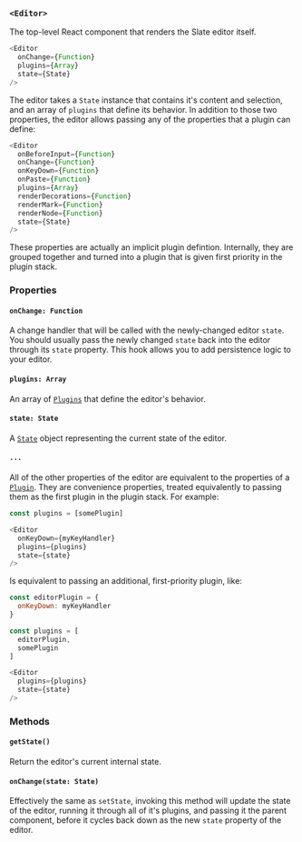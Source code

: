 
### `<Editor>`

The top-level React component that renders the Slate editor itself.

```js
<Editor
  onChange={Function}
  plugins={Array}
  state={State}
/>
```

The editor takes a `State` instance that contains it's content and selection, and an array of `plugins` that define its behavior. In addition to those two properties, the editor allows passing any of the properties that a plugin can define: 

```js
<Editor
  onBeforeInput={Function}
  onChange={Function}
  onKeyDown={Function}
  onPaste={Function}
  plugins={Array}
  renderDecorations={Function}
  renderMark={Function}
  renderNode={Function}
  state={State}
/>
```

These properties are actually an implicit plugin defintion. Internally, they are grouped together and turned into a plugin that is given first priority in the plugin stack. 


### Properties

#### `onChange: Function`

A change handler that will be called with the newly-changed editor `state`. You should usually pass the newly changed `state` back into the editor through its `state` property. This hook allows you to add persistence logic to your editor.

#### `plugins: Array`

An array of [`Plugins`](../plugins) that define the editor's behavior.

#### `state: State`

A [`State`](../models/state) object representing the current state of the editor.

#### `...`

All of the other properties of the editor are equivalent to the properties of a [`Plugin`](../plugins). They are convenience properties, treated equivalently to passing them as the first plugin in the plugin stack. For example:

```js
const plugins = [somePlugin]

<Editor
  onKeyDown={myKeyHandler}
  plugins={plugins}
  state={state}
/>
```

Is equivalent to passing an additional, first-priority plugin, like:

```js
const editorPlugin = {
  onKeyDown: myKeyHandler 
}

const plugins = [
  editorPlugin,
  somePlugin
]

<Editor
  plugins={plugins}
  state={state}
/>
```


### Methods

#### `getState()`

Return the editor's current internal state.

#### `onChange(state: State)`

Effectively the same as `setState`, invoking this method will update the state of the editor, running it through all of it's plugins, and passing it the parent component, before it cycles back down as the new `state` property of the editor.
